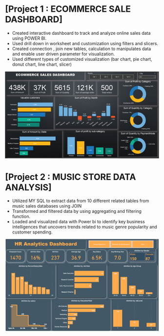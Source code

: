 
# [Project 1 : ECOMMERCE SALE DASHBOARD]

 * Created interactive dashboard to track and analyze online sales data using POWER BI.
 * Used drill down in worksheet and customization using filters and slicers.
 * Created connection , join new tables, calculation to manipulates data and enable user driven parameter for visualization.
 * Used different types of customized visualization (bar chart, pie chart, donut chart, line chart, slicer)
 
 
 ![Ecommerce sales Dashboard](image/ecomm.PNG)

# [Project 2 : MUSIC STORE DATA ANALYSIS]

* Utilized MY SQL to extract data from 10 different related tables from music sales databases using JOIN 
* Transformed and filtered data by using aggregating and filtering function.
* Loaded and visualized data with Power bi to identify key business intelligences that uncovers trends related to music genre popularity and customer spending.

![MUSIC STORE DATA ANALYSIS](image/hr.PNG)

